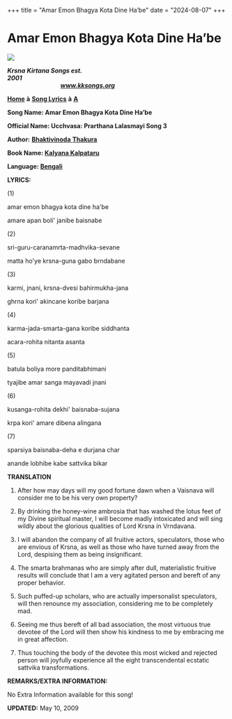 +++
title = "Amar Emon Bhagya Kota Dine Ha’be"
date = "2024-08-07"
+++

# Amar Emon Bhagya Kota Dine Ha’be
**[![](http://kksongs.org/image_files/image002.jpg)](http://kksongs.org/)**

**_Krsna_** **_Kirtana Songs est. 2001_**                                                                                                                                                      **_www.kksongs.org_**

**[Home](http://kksongs.org/)** **à** **[Song Lyrics](http://kksongs.org/lyrics.html)** **à** **[A](http://kksongs.org/songs/song_a.html)**

**Song Name: Amar Emon Bhagya Kota Dine Ha’be**

**Official Name: Ucchvasa: Prarthana Lalasmayi Song 3**

**Author:** [**Bhaktivinoda** **Thakura**](http://kksongs.org/authors/list/bhaktivinoda.html)

**Book Name: [Kalyana Kalpataru](http://kksongs.org/authors/kalyanakalpataru.html)**

**Language: [Bengali](http://kksongs.org/language/list/bengali.html)**

**LYRICS:**

(1)

amar emon bhagya kota dine ha'be

amare apan boli' janibe baisnabe

(2)

sri-guru-caranamrta-madhvika-sevane

matta ho'ye krsna-guna gabo brndabane

(3)

karmi, jnani, krsna-dvesi bahirmukha-jana

ghrna kori' akincane koribe barjana

(4)

karma-jada-smarta-gana koribe siddhanta

acara-rohita nitanta asanta

(5)

batula boliya more panditabhimani

tyajibe amar sanga mayavadi jnani

(6)

kusanga-rohita dekhi' baisnaba-sujana

krpa kori' amare dibena alingana

(7)

sparsiya baisnaba-deha e durjana char

anande lobhibe kabe sattvika bikar

**TRANSLATION**

1) After how may days will my good fortune dawn when a Vaisnava will consider me to be his very own property?

2) By drinking the honey-wine ambrosia that has washed the lotus feet of my Divine spiritual master, I will become madly intoxicated and will sing wildly about the glorious qualities of Lord Krsna in Vrndavana.

3) I will abandon the company of all fruitive actors, speculators, those who are envious of Krsna, as well as those who have turned away from the Lord, despising them as being insignificant.

4) The smarta brahmanas who are simply after dull, materialistic fruitive results will conclude that I am a very agitated person and bereft of any proper behavior.

5) Such puffed-up scholars, who are actually impersonalist speculators, will then renounce my association, considering me to be completely mad.

6) Seeing me thus bereft of all bad association, the most virtuous true devotee of the Lord will then show his kindness to me by embracing me in great affection.

7) Thus touching the body of the devotee this most wicked and rejected person will joyfully experience all the eight transcendental ecstatic sattvika transformations.

**REMARKS/EXTRA INFORMATION:**

No Extra Information available for this song!

**UPDATED:** May 10, 2009